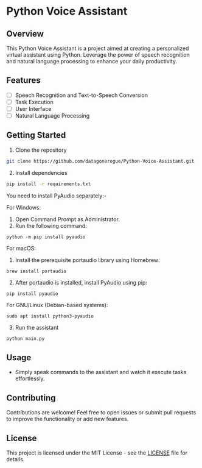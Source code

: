 # Python Voice Assistant

## Overview

This Python Voice Assistant is a project aimed at creating a personalized virtual assistant using Python. Leverage the power of speech recognition and natural language processing to enhance your daily productivity.

## Features

- [ ] Speech Recognition and Text-to-Speech Conversion
- [ ] Task Execution
- [ ] User Interface
- [ ] Natural Language Processing

## Getting Started

1. Clone the repository

```bash
git clone https://github.com/datagonerogue/Python-Voice-Assistant.git
```

2. Install dependencies

```bash
pip install -r requirements.txt
```

You need to install PyAudio separately:-

For Windows:

1. Open Command Prompt as Administrator.
2. Run the following command:

```
python -m pip install pyaudio

```

For macOS:

1. Install the prerequisite portaudio library using Homebrew:

```
brew install portaudio
```

2. After portaudio is installed, install PyAudio using pip:

```
pip install pyaudio
```

For GNU/Linux (Debian-based systems):

```
sudo apt install python3-pyaudio
```

3. Run the assistant

```bash
python main.py
```

## Usage

- Simply speak commands to the assistant and watch it execute tasks effortlessly.

## Contributing

Contributions are welcome! Feel free to open issues or submit pull requests to improve the functionality or add new features.

## License

This project is licensed under the MIT License - see the [LICENSE](LICENSE) file for details.
